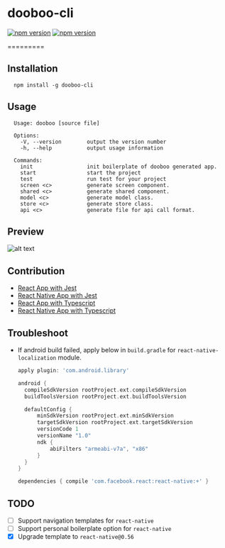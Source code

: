 # dooboo-cli
<p align="left">
  <a href="https://npmjs.org/package/dooboo-cli"><img alt="npm version" src="http://img.shields.io/npm/v/dooboo-cli.svg?style=flat-square"></a>
  <a href="https://npmjs.org/package/dooboo-cli"><img alt="npm version" src="http://img.shields.io/npm/dm/dooboo-cli.svg?style=flat-square"></a>
</p>
=========

## Installation
```
  npm install -g dooboo-cli
```

## Usage
```
  Usage: dooboo [source file]

  Options:
    -V, --version        output the version number
    -h, --help           output usage information
    
  Commands:
    init                 init boilerplate of dooboo generated app.
    start                start the project
    test                 run test for your project
    screen <c>           generate screen component.
    shared <c>           generate shared component.
    model <c>            generate model class.
    store <c>            generate store class.
    api <c>              generate file for api call format.
```

## Preview
![alt text](https://firebasestorage.googleapis.com/v0/b/bookoo-89f6c.appspot.com/o/dooboo.png?alt=media&token=e0317870-8525-4878-9f61-ab0fc6ab35ea)

## Contribution
* [React App with Jest](https://github.com/react-native-seoul/react-js-boilerplate)
* [React Native App with Jest](https://github.com/react-native-seoul/react-native-js-boilerplate)
* [React App with Typescript](https://github.com/dooboolab/dooboo-frontend)
* [React Native App with Typescript](https://github.com/dooboolab/dooboo-native)

## Troubleshoot
* If android build failed, apply below in `build.gradle` for `react-native-localization` module.
  ```gradle
  apply plugin: 'com.android.library'

  android {
    compileSdkVersion rootProject.ext.compileSdkVersion
    buildToolsVersion rootProject.ext.buildToolsVersion

    defaultConfig {
        minSdkVersion rootProject.ext.minSdkVersion
        targetSdkVersion rootProject.ext.targetSdkVersion
        versionCode 1
        versionName "1.0"
        ndk {
            abiFilters "armeabi-v7a", "x86"
        }
    }
  }

  dependencies { compile 'com.facebook.react:react-native:+' }
  ```

## TODO
- [ ] Support navigation templates for `react-native`
- [ ] Support personal boilerplate option for `react-native`
- [x] Upgrade template to `react-native@0.56`
